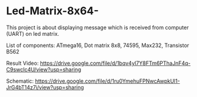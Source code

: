 # Led-Matrix-8x64-
This project is about displaying message which is received from computer (UART) on led matrix. 

List of components: ATmega16, Dot matrix 8x8, 74595, Max232, Transistor B562

Result Video: https://drive.google.com/file/d/1bqv4yI7Y8FTm6PThaJnF4q-C9swclc4U/view?usp=sharing

Schematic: https://drive.google.com/file/d/1ru0YmehuFPNwcAwpkUl1-JrG4bT14z7i/view?usp=sharing
